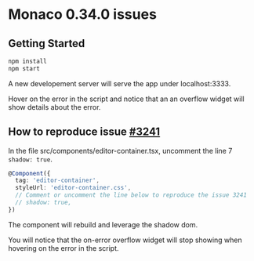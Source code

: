 # Monaco 0.34.0 issues

## Getting Started

```bash
npm install
npm start
```

A new developement server will serve the app under localhost:3333.

Hover on the error in the script and notice that an an overflow widget will show details about the error.

## How to reproduce issue [#3241](https://github.com/microsoft/monaco-editor/issues/3241)

In the file src/components/editor-container.tsx, uncomment the line 7 `shadow: true`.

```typescript
@Component({
  tag: 'editor-container',
  styleUrl: 'editor-container.css',
  // Comment or uncomment the line below to reproduce the issue 3241
  // shadow: true,
})
```

The component will rebuild and leverage the shadow dom.

You will notice that the on-error overflow widget will stop showing when hovering on the error in the script.

